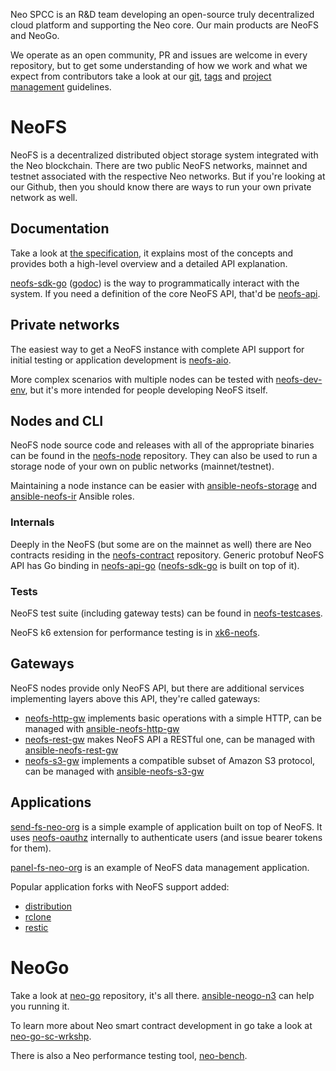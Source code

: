 Neo SPCC is an R&D team developing an open-source truly decentralized cloud
platform and supporting the Neo core. Our main products are NeoFS and NeoGo.

We operate as an open community, PR and issues are welcome in every repository,
but to get some understanding of how we work and what we expect from
contributors take a look at our [git](git.md), [tags](tags.md)
and [project management](project-management.md) guidelines.

# NeoFS

NeoFS is a decentralized distributed object storage system integrated with the
Neo blockchain. There are two public NeoFS networks, mainnet and testnet
associated with the respective Neo networks. But if you're looking at our
Github, then you should know there are ways to run your own private network
as well.

## Documentation

Take a look at [the specification](https://github.com/nspcc-dev/neofs-spec), it
explains most of the concepts and provides both a high-level overview and a
detailed API explanation.

[neofs-sdk-go](https://github.com/nspcc-dev/neofs-sdk-go/) ([godoc](https://pkg.go.dev/github.com/nspcc-dev/neofs-sdk-go))
is the way to programmatically interact with the system. If you need a
definition of the core NeoFS API, that'd be [neofs-api](https://github.com/nspcc-dev/neofs-api).

## Private networks

The easiest way to get a NeoFS instance with complete API support for initial
testing or application development is [neofs-aio](https://github.com/nspcc-dev/neofs-aio).

More complex scenarios with multiple nodes can be tested with [neofs-dev-env](https://github.com/nspcc-dev/neofs-dev-env/),
but it's more intended for people developing NeoFS itself.

## Nodes and CLI

NeoFS node source code and releases with all of the appropriate binaries can be
found in the [neofs-node](https://github.com/nspcc-dev/neofs-node) repository.
They can also be used to run a storage node of your own on public networks
(mainnet/testnet).

Maintaining a node instance can be easier with [ansible-neofs-storage](https://github.com/nspcc-dev/ansible-neofs-storage)
and [ansible-neofs-ir](https://github.com/nspcc-dev/ansible-neofs-ir) Ansible roles.

### Internals

Deeply in the NeoFS (but some are on the mainnet as well) there are Neo
contracts residing in the [neofs-contract](https://github.com/nspcc-dev/neofs-contract)
repository. Generic protobuf NeoFS API has Go binding in [neofs-api-go](https://github.com/nspcc-dev/neofs-api-go)
([neofs-sdk-go](https://github.com/nspcc-dev/neofs-sdk-go) is built on top of it).

### Tests

NeoFS test suite (including gateway tests) can be found in [neofs-testcases](https://github.com/nspcc-dev/neofs-testcases).

NeoFS k6 extension for performance testing is in [xk6-neofs](https://github.com/nspcc-dev/xk6-neofs).

## Gateways

NeoFS nodes provide only NeoFS API, but there are additional services
implementing layers above this API, they're called gateways:
 * [neofs-http-gw](https://github.com/nspcc-dev/neofs-http-gw) implements basic operations with a simple HTTP, can be managed with [ansible-neofs-http-gw](https://github.com/nspcc-dev/ansible-neofs-http-gw)
 * [neofs-rest-gw](https://github.com/nspcc-dev/neofs-rest-gw) makes NeoFS API a RESTful one, can be managed with [ansible-neofs-rest-gw](https://github.com/nspcc-dev/ansible-neofs-rest-gw)
 * [neofs-s3-gw](https://github.com/nspcc-dev/neofs-s3-gw) implements a compatible subset of Amazon S3 protocol, can be managed with [ansible-neofs-s3-gw](https://github.com/nspcc-dev/ansible-neofs-s3-gw)

## Applications

[send-fs-neo-org](https://github.com/nspcc-dev/send-fs-neo-org) is a simple
example of application built on top of NeoFS. It uses [neofs-oauthz](https://github.com/nspcc-dev/neofs-oauthz)
internally to authenticate users (and issue bearer tokens for them).

[panel-fs-neo-org](https://github.com/nspcc-dev/panel-fs-neo-org) is an example
of NeoFS data management application.

Popular application forks with NeoFS support added:
 * [distribution](https://github.com/nspcc-dev/distribution)
 * [rclone](https://github.com/nspcc-dev/rclone)
 * [restic](https://github.com/nspcc-dev/restic)

# NeoGo

Take a look at [neo-go](https://github.com/nspcc-dev/neo-go) repository, it's
all there. [ansible-neogo-n3](https://github.com/nspcc-dev/ansible-neogo-n3)
can help you running it.

To learn more about Neo smart contract development in go take a look at [neo-go-sc-wrkshp](https://github.com/nspcc-dev/neo-go-sc-wrkshp).

There is also a Neo performance testing tool, [neo-bench](https://github.com/nspcc-dev/neo-bench).
